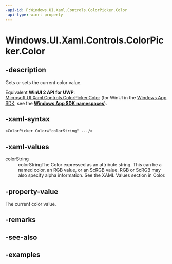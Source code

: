 ```yaml
---
-api-id: P:Windows.UI.Xaml.Controls.ColorPicker.Color
-api-type: winrt property
---
```


<!-- Property syntax.
public Color Color { get;  set; }
-->

# Windows.UI.Xaml.Controls.ColorPicker.Color

## -description

Gets or sets the current color value.

Equivalent **WinUI 2 API for UWP**: [Microsoft.UI.Xaml.Controls.ColorPicker.Color](/windows/winui/api/microsoft.ui.xaml.controls.colorpicker.color) (for WinUI in the [Windows App SDK](/windows/apps/windows-app-sdk/), see the **[Windows App SDK namespaces](/windows/windows-app-sdk/api/winrt/)**).

## -xaml-syntax

```xaml
<ColorPicker Color="colorString" .../>
```

## -xaml-values

<dt>colorString</dt><dd>colorStringThe Color expressed as an attribute string. This can be a named color, an RGB value, or an ScRGB value. RGB or ScRGB may also specify alpha information. See the XAML Values section in Color.</dd>
</dl>

## -property-value

The current color value.

## -remarks

## -see-also

## -examples

